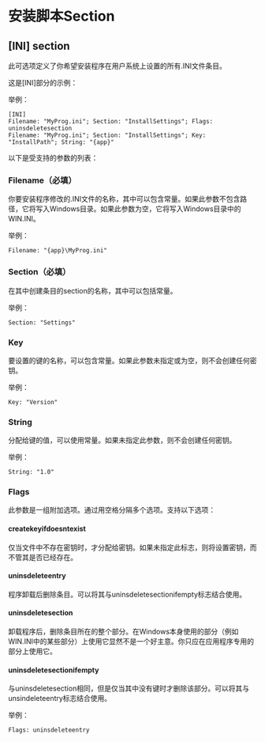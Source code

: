 # 安装脚本Section

## [INI] section

此可选项定义了你希望安装程序在用户系统上设置的所有.INI文件条目。

这是[INI]部分的示例：

举例：

```
[INI]
Filename: "MyProg.ini"; Section: "InstallSettings"; Flags: uninsdeletesection
Filename: "MyProg.ini"; Section: "InstallSettings"; Key: "InstallPath"; String: "{app}"
```

以下是受支持的参数的列表：

### Filename（必填）

你要安装程序修改的.INI文件的名称，其中可以包含常量。如果此参数不包含路径，它将写入Windows目录。如果此参数为空，它将写入Windows目录中的WIN.INI。

举例：

```
Filename: "{app}\MyProg.ini"
```

### Section（必填）

在其中创建条目的section的名称，其中可以包括常量。

举例：

```
Section: "Settings"
```

### Key

要设置的键的名称，可以包含常量。如果此参数未指定或为空，则不会创建任何密钥。

举例：

```
Key: "Version"
```

### String

分配给键的值，可以使用常量。如果未指定此参数，则不会创建任何密钥。

举例：

```
String: "1.0"
```

### Flags

此参数是一组附加选项。通过用空格分隔多个选项。支持以下选项：

#### createkeyifdoesntexist

仅当文件中不存在密钥时，才分配给密钥。如果未指定此标志，则将设置密钥，而不管其是否已经存在。

#### uninsdeleteentry

程序卸载后删除条目。可以将其与uninsdeletesectionifempty标志结合使用。

#### uninsdeletesection

卸载程序后，删除条目所在的整个部分。在Windows本身使用的部分（例如WIN.INI中的某些部分）上使用它显然不是一个好主意。你只应在应用程序专用的部分上使用它。

#### uninsdeletesectionifempty

与uninsdeletesection相同，但是仅当其中没有键时才删除该部分。可以将其与unsindeleteentry标志结合使用。

举例：

```
Flags: uninsdeleteentry
```

